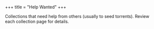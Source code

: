 +++
title = "Help Wanted"
+++

Collections that need help from others (usually to seed torrents). Review each collection page for details.

